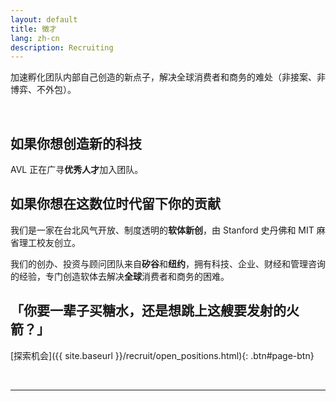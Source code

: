 ```yaml
---
layout: default
title: 徵才
lang: zh-cn
description: Recruiting
---
```




加速孵化团队内部自己创造的新点子，解决全球消费者和商务的难处（非接案、非博弈、不外包）。

<br>

## 如果你想创造新的科技

AVL 正在广寻**优秀人才**加入团队。

## 如果你想在这数位时代留下你的贡献

我们是一家在台北风气开放、制度透明的**软体新创**，由 Stanford 史丹佛和 MIT 麻省理工校友创立。

我们的创办、投资与顾问团队来自**矽谷**和**纽约**，拥有科技、企业、财经和管理咨询的经验，专门创造软体去解决**全球**消费者和商务的困难。

## 「你要一辈子买糖水，还是想跳上这艘要发射的火箭？」

[探索机会]({{ site.baseurl }}/recruit/open_positions.html){: .btn#page-btn}

<br>

---

<br>

